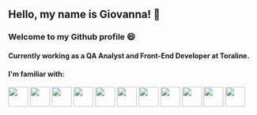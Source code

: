 ## Hello, my name is Giovanna! 👋

### Welcome to my Github profile :smile:

#### Currently working as a QA Analyst and Front-End Developer at Toraline.

#### I'm familiar with:

<img src="https://cdn.jsdelivr.net/gh/devicons/devicon/icons/html5/html5-original-wordmark.svg" width="40" height="40" /> <img src="https://cdn.jsdelivr.net/gh/devicons/devicon/icons/css3/css3-original-wordmark.svg" width="40" height="40" /> <img src="https://cdn.jsdelivr.net/gh/devicons/devicon/icons/javascript/javascript-original.svg" width="40" height="40" /> <img src="https://cdn.jsdelivr.net/gh/devicons/devicon/icons/typescript/typescript-original.svg" width="40" height="40" /> <img src="https://cdn.jsdelivr.net/gh/devicons/devicon/icons/sass/sass-original.svg" width="40" height="40" /> <img src="https://cdn.jsdelivr.net/gh/devicons/devicon/icons/react/react-original-wordmark.svg" width="40" height="40" /> <img src="https://cdn.jsdelivr.net/gh/devicons/devicon/icons/git/git-original-wordmark.svg" width="40" height="40" /> <img src="https://cdn.jsdelivr.net/gh/devicons/devicon/icons/github/github-original-wordmark.svg" width="40" height="40" /> <img src="https://raw.githubusercontent.com/styled-components/brand/master/styled-components.png" width="40" height="40" /> <img src="[https://raw.githubusercontent.com/styled-components/brand/master/styled-components.png](https://cdn.icon-icons.com/icons2/3911/PNG/512/cypress_logo_icon_247239.png)" width="40" height="40" /> <img src="[[https://raw.githubusercontent.com/styled-components/brand/master/styled-components.png](https://cdn.icon-icons.com/icons2/3911/PNG/512/cypress_logo_icon_247239.png)](https://www.svgrepo.com/show/354202/postman-icon.svg)" width="40" height="40" />
